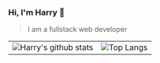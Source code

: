 ### Hi, I'm Harry 👋
> I am a fullstack web developer
<table><tr>
<td align="center" style="padding=0;width=50%;"><img align="center" style="padding=0;" src="https://github-readme-stats.vercel.app/api?username=ha6000&show_icons=true&count_private=true&bg_color=30,0BC5FB,0B8FF5&text_color=FFFFFF&title_color=FFFFFF&icon_color=FFFFFF" alt="Harry's github stats" /></td>
<td align="center" style="padding=0;width=50%;"><img align="center" style="padding=0;" src="https://github-readme-stats.vercel.app/api/top-langs/?username=ha6000&layout=compact" alt="Top Langs" /></td>
</tr></table>
